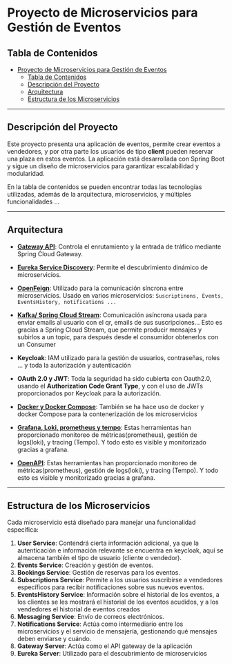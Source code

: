 # Proyecto de Microservicios para Gestión de Eventos

## Tabla de Contenidos

- [Proyecto de Microservicios para Gestión de Eventos](#proyecto-de-microservicios-para-gestión-de-eventos)
  - [Tabla de Contenidos](#tabla-de-contenidos)
  - [Descripción del Proyecto](#descripción-del-proyecto)
  - [Arquitectura](#arquitectura)
  - [Estructura de los Microservicios](#estructura-de-los-microservicios)

---

## Descripción del Proyecto

Este proyecto presenta una aplicación de eventos, permite crear eventos a vendedores, y por otra parte los usuarios de tipo **client** pueden reservar una plaza en estos eventos. La aplicación está desarrollada con Spring Boot y sigue un diseño de microservicios para garantizar escalabilidad y modularidad.

En la tabla de contenidos se pueden encontrar todas las tecnologías utilizadas, además de la arquitectura, microservicios, y múltiples funcionalidades ...

---

## Arquitectura


- **[Gateway API](https://github.com/egarmar1/EventsBack/tree/main/gatewayserver)**: Controla el enrutamiento y la entrada de tráfico mediante Spring Cloud Gateway.
- **[Eureka Service Discovery](https://github.com/egarmar1/EventsBack/tree/main/eurekaserver)**: Permite el descubrimiento dinámico de microservicios.
- **[OpenFeign](https://github.com/egarmar1/EventsBack/tree/24862a68a488de658a99fe1643f4fb1f5d6ee857/bookings/src/main/java/com/kike/events/bookings/service/client)**: Utilizado para la comunicación síncrona entre microservicios. Usado en varios microservicios: `Suscriptinons, Events, EventsHistory, notifications ...` 

- **[Kafka/ Spring Cloud Stream](https://github.com/egarmar1/EventsBack/blob/24862a68a488de658a99fe1643f4fb1f5d6ee857/message/src/main/java/com/kike/message/functions/MessageFunctions.java)**: Comunicación asíncrona usada para enviar emails al usuario con el qr, emails de sus suscripciones... Esto es gracias a Spring Cloud Stream, que permite producir mensajes y subirlos a un topic, para después desde el consumidor obtenerlos con un Consumer<T>

- **Keycloak**: IAM utilizado para la gestión de usuarios, contraseñas, roles ... y toda la autorización y autenticación
  
- **OAuth 2.0 y JWT**: Toda la seguridad ha sido cubierta con Oauth2.0, usando el **Authorization Code Grant Type**, y con el uso de JWTs proporcionados por Keycloak para la autorización.
  
- **[Docker y Docker Compose](https://github.com/egarmar1/EventsBack/tree/main/docker-compose)**: También se ha hace uso de docker y docker Compose para la contenerización de los microservicios
- **[Grafana, Loki, prometheus y tempo](https://github.com/egarmar1/EventsBack/tree/main/docker-compose/observability)**: Estas herramientas han proporcionado monitoreo de métricas(prometheus), gestión de logs(loki), y tracing (Tempo). Y todo esto es visible y monitorizado gracias a grafana.
- **[OpenAPI](https://egarmar1.github.io/Documentar-APIs-en-Spring-Boot-con-OpenAPI/#)**: Estas herramientas han proporcionado monitoreo de métricas(prometheus), gestión de logs(loki), y tracing (Tempo). Y todo esto es visible y monitorizado gracias a grafana.
  


---

## Estructura de los Microservicios

Cada microservicio está diseñado para manejar una funcionalidad específica:

1. **User Service**: Contendrá cierta información adicional, ya que la autenticación e información relevante se encuentra en keycloak, aquí se almacena también el tipo de usuario (cliente o vendedor).
2. **Events Service**: Creación y gestión de eventos.
3. **Bookings Service**: Gestión de reservas para los eventos.
4. **Subscriptions Service**: Permite a los usuarios suscribirse a vendedores específicos para recibir notificaciones sobre sus nuevos eventos.
5. **EventsHistory Service**: Información sobre el historial de los eventos, a los clientes se les mostrará el historial de los eventos acudidos, y a los vendedores el historial de eventos creados
6. **Messaging Service**: Envío de correos electrónicos.
7. **Notifications Service**: Actúa como intermediario entre los microservicios y el servicio de mensajería, gestionando qué mensajes deben enviarse y cuándo.
8. **Gateway Server**: Actúa como el API gateway de la aplicación
9. **Eureka Server**: Utilizado para el descubrimiento de microservicios

